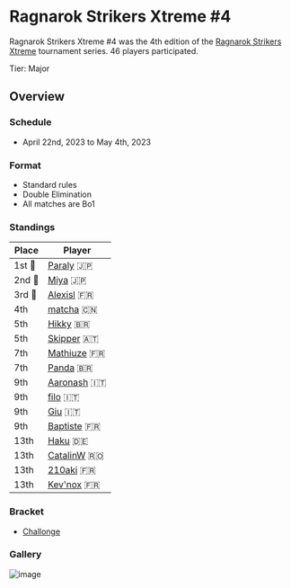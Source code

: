 # Ragnarok Strikers Xtreme #4

Ragnarok Strikers Xtreme #4 was the 4th edition of the [Ragnarok Strikers Xtreme](ragnaxmain.md) tournament series.
46 players participated.

Tier: Major

## Overview

### Schedule
- April 22nd, 2023 to May 4th, 2023

### Format
- Standard rules
- Double Elimination
- All matches are Bo1

### Standings

|Place|Player|
|-|-|
|1st :1st_place_medal:|[Paraly](../../players/japanese/paraly.md) :jp:|
|2nd :2nd_place_medal:|[Miya](../../players/japanese/miya.md) :jp:|
|3rd :3rd_place_medal:|[Alexisl](../../players/french/alexisl.md) :fr:|
|4th|[matcha](../../players/chinese/matcha.md) :cn:|
|5th|[Hikky](../../players/brazilian/hikky.md) :brazil:|
|5th|[Skipper](../../players/austrian/skipper.md) :austria:|
|7th|[Mathiuze](../../players/french/mathiuze.md) :fr:|
|7th|[Panda](../../players/brazilian/panda.md) :brazil:|
|9th|[Aaronash](../../players/italian/aaronash.md) :it:|
|9th|[filo](../../players/italian/filo.md) :it:|
|9th|[Giu](../../players/italian/giu.md) :it:|
|9th|[Baptiste](../../players/french/baptiste.md) :fr:|
|13th|[Haku](../../players/german/haku.md) :de:|
|13th|[CatalinW](../../players/romanian/catalinw.md) :romania:|
|13th|[210aki](../../players/french/210aki.md) :fr:|
|13th|[Kev'nox](../../players/french/kevnox.md) :fr:|

### Bracket
- [Challonge](https://challonge.com/53cuhqym)

### Gallery

![image](https://github.com/inabikarilibrary/inalib/assets/110833255/a2b99b9a-331c-43d3-a8d9-f0f78d242a8f)

